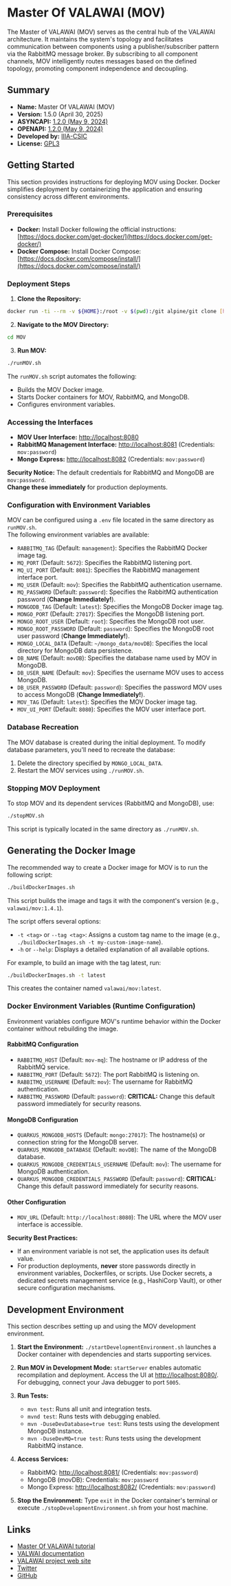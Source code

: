 # Master Of VALAWAI (MOV)

The Master of VALAWAI (MOV) serves as the central hub of the VALAWAI architecture.
It maintains the system's topology and facilitates communication between components 
using a publisher/subscriber pattern via the RabbitMQ message broker.  By subscribing 
to all component channels, MOV intelligently routes messages based on the defined 
topology, promoting component independence and decoupling.

## Summary

*   **Name:** Master Of VALAWAI (MOV)
*   **Version:** 1.5.0 (April 30, 2025)
*   **ASYNCAPI:** [1.2.0 (May 9, 2024)](https://raw.githubusercontent.com/VALAWAI/MOV/ASYNCAPI_1.2.0/asyncapi.yml)
*   **OPENAPI:** [1.2.0 (May 9, 2024)](https://raw.githubusercontent.com/VALAWAI/MOV/API_1.2.0/openapi.yml)
*   **Developed by:** [IIIA-CSIC](https://www.iiia.csic.es)
*   **License:** [GPL3](LICENSE)

## Getting Started

This section provides instructions for deploying MOV using Docker.  Docker simplifies
deployment by containerizing the application and ensuring consistency across 
different environments.

### Prerequisites

*   **Docker:** Install Docker following the official instructions: 
[https://docs.docker.com/get-docker/](https://docs.docker.com/get-docker/)
*   **Docker Compose:** Install Docker Compose: 
[https://docs.docker.com/compose/install/](https://docs.docker.com/compose/install/)

### Deployment Steps

1.  **Clone the Repository:**

```bash
docker run -ti --rm -v ${HOME}:/root -v $(pwd):/git alpine/git clone [https://github.com/VALAWAI/MOV.git](https://github.com/VALAWAI/MOV.git)
```

2.  **Navigate to the MOV Directory:**

```bash
cd MOV
```

3.  **Run MOV:**

 ```bash
 ./runMOV.sh
 ```

The `runMOV.sh` script automates the following:

*   Builds the MOV Docker image.
*   Starts Docker containers for MOV, RabbitMQ, and MongoDB.
*   Configures environment variables.

### Accessing the Interfaces

*   **MOV User Interface:** [http://localhost:8080](http://localhost:8080)
*   **RabbitMQ Management Interface:** [http://localhost:8081](http://localhost:8081) (Credentials: `mov:password`)
*   **Mongo Express:** [http://localhost:8082](http://localhost:8082) (Credentials: `mov:password`)

**Security Notice:** The default credentials for RabbitMQ and MongoDB are `mov:password`.  
**Change these immediately** for production deployments.

### Configuration with Environment Variables

MOV can be configured using a `.env` file located in the same directory as `runMOV.sh`.  
The following environment variables are available:

*   `RABBITMQ_TAG` (Default: `management`): Specifies the RabbitMQ Docker image tag.
*   `MQ_PORT` (Default: `5672`): Specifies the RabbitMQ listening port.
*   `MQ_UI_PORT` (Default: `8081`): Specifies the RabbitMQ management interface port.
*   `MQ_USER` (Default: `mov`): Specifies the RabbitMQ authentication username.
*   `MQ_PASSWORD` (Default: `password`): Specifies the RabbitMQ authentication password 
(**Change Immediately!**).
*   `MONGODB_TAG` (Default: `latest`): Specifies the MongoDB Docker image tag.
*   `MONGO_PORT` (Default: `27017`): Specifies the MongoDB listening port.
*   `MONGO_ROOT_USER` (Default: `root`): Specifies the MongoDB root user.
*   `MONGO_ROOT_PASSWORD` (Default: `password`): Specifies the MongoDB root user password 
(**Change Immediately!**).
*   `MONGO_LOCAL_DATA` (Default: `~/mongo_data/movDB`): Specifies the local directory for 
MongoDB data persistence.
*   `DB_NAME` (Default: `movDB`): Specifies the database name used by MOV in MongoDB.
*   `DB_USER_NAME` (Default: `mov`): Specifies the username MOV uses to access MongoDB.
*   `DB_USER_PASSWORD` (Default: `password`): Specifies the password MOV uses to access 
MongoDB (**Change Immediately!**).
*   `MOV_TAG` (Default: `latest`): Specifies the MOV Docker image tag.
*   `MOV_UI_PORT` (Default: `8080`): Specifies the MOV user interface port.

### Database Recreation

The MOV database is created during the initial deployment. To modify database parameters, 
you'll need to recreate the database:

1.  Delete the directory specified by `MONGO_LOCAL_DATA`.
2.  Restart the MOV services using `./runMOV.sh`.

### Stopping MOV Deployment

To stop MOV and its dependent services (RabbitMQ and MongoDB), use:

```bash
./stopMOV.sh
```

This script is typically located in the same directory as `./runMOV.sh`.

## Generating the Docker Image

The recommended way to create a Docker image for MOV is to run the following script:

```bash
./buildDockerImages.sh
```

This script builds the image and tags it with the component's version 
(e.g., `valawai/mov:1.4.1`).

The script offers several options:

- `-t <tag>` or `--tag <tag>`: Assigns a custom tag name to the image 
(e.g., `./buildDockerImages.sh -t my-custom-image-name`).
- `-h` or `--help`: Displays a detailed explanation of all available options.

For example, to build an image with the tag latest, run:

```bash
./buildDockerImages.sh -t latest
```

This creates the container named `valawai/mov:latest`.

### Docker Environment Variables (Runtime Configuration)

Environment variables configure MOV's runtime behavior within the Docker 
container without rebuilding the image.

#### RabbitMQ Configuration

*   `RABBITMQ_HOST` (Default: `mov-mq`): The hostname or IP address of the 
RabbitMQ service.
*   `RABBITMQ_PORT` (Default: `5672`): The port RabbitMQ is listening on.
*   `RABBITMQ_USERNAME` (Default: `mov`): The username for RabbitMQ authentication.
*   `RABBITMQ_PASSWORD` (Default: `password`): **CRITICAL:** Change this default 
password immediately for security reasons.

#### MongoDB Configuration

*   `QUARKUS_MONGODB_HOSTS` (Default: `mongo:27017`): The hostname(s) or connection 
string for the MongoDB server.
*   `QUARKUS_MONGODB_DATABASE` (Default: `movDB`): The name of the MongoDB database.
*   `QUARKUS_MONGODB_CREDENTIALS_USERNAME` (Default: `mov`): The username for MongoDB 
authentication.
*   `QUARKUS_MONGODB_CREDENTIALS_PASSWORD` (Default: `password`): **CRITICAL:** Change 
this default password immediately for security reasons.

#### Other Configuration

*   `MOV_URL` (Default: `http://localhost:8080`): The URL where the MOV user interface 
is accessible.

**Security Best Practices:**

*   If an environment variable is not set, the application uses its default 
value.
*   For production deployments, **never** store passwords directly in environment 
variables, Dockerfiles, or scripts. Use Docker secrets, a dedicated secrets 
management service (e.g., HashiCorp Vault), or other secure configuration 
mechanisms.

## Development Environment

This section describes setting up and using the MOV development environment.

1.  **Start the Environment:** `./startDevelopmentEnvironment.sh` launches a Docker 
container with dependencies and starts supporting services.

2.  **Run MOV in Development Mode:** `startServer` enables automatic 
recompilation and deployment. Access the UI at [http://localhost:8080/](http://localhost:8080/).
For debugging, connect your Java debugger to port `5005`.

3.  **Run Tests:**
    *   `mvn test`: Runs all unit and integration tests.
    *   `mvnd test`: Runs tests with debugging enabled.
    *   `mvn -DuseDevDatabase=true test`: Runs tests using the development 
    MongoDB instance.
    *   `mvn -DuseDevMQ=true test`: Runs tests using the development RabbitMQ instance.

4.  **Access Services:**
    *   RabbitMQ: [http://localhost:8081/](http://localhost:8081/) 
    (Credentials: `mov:password`)
    *   MongoDB (movDB): Credentials: `mov:password`
    *   Mongo Express: [http://localhost:8082/](http://localhost:8082/) (Credentials: `mov:password`)

5.  **Stop the Environment:** Type `exit` in the Docker container's terminal 
or execute `./stopDevelopmentEnvironment.sh` from your host machine.


## Links

 - [Master Of VALAWAI tutorial](https://valawai.github.io/docs/tutorials/mov)
 - [VALWAI documentation](https://valawai.github.io/docs/)
 - [VALAWAI project web site](https://valawai.eu/)
 - [Twitter](https://twitter.com/ValawaiEU)
 - [GitHub](https://github.com/VALAWAI)